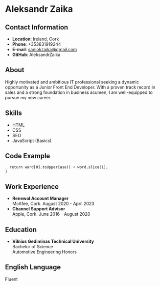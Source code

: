 # Aleksandr Zaika
## Contact Information
* **Location**: Ireland, Cork
* **Phone**: +353831919244
* **E-mail**: saniokzaika@gmail.com
* **GitHub**: AleksandrZaika
## About
Highly motivated and ambitious IT professional seeking a dynamic opportunity as a Junior Front End Developer. With a proven track record in sales and a strong foundation in business acumen, I am well-equipped to pursue my new career.
## Skills
* HTML
* CSS
* SEO
* JavaScript (Basics)
## Code Example
```function capitalizeWord(word) {  
  return word[0].toUpperCase() + word.slice(1);  
}
```
## Work Experience
* **Renewal Account Manager**  
McAfee, Cork. August 2020 - April 2023
* **Channel Support Advisor**  
Apple, Cork. June 2016 - August 2020
## Education
* **Vilnius Gediminas Technical University**  
Bachelor of Science  
Automotive Engineering Honors  
## English Language 
Fluent